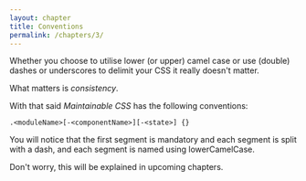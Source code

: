 ```yaml
---
layout: chapter
title: Conventions
permalink: /chapters/3/
---
```


Whether you choose to utilise lower (or upper) camel case or use (double) dashes or underscores to delimit your CSS it really doesn't matter.

What matters is *consistency*.

With that said *Maintainable CSS* has the following conventions:

	.<moduleName>[-<componentName>][-<state>] {}

You will notice that the first segment is mandatory and each segment is split with a dash, and each segment is named using lowerCamelCase.

Don't worry, this will be explained in upcoming chapters.